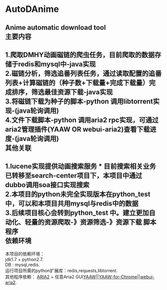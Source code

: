 AutoDAnime
====

Anime automatic download tool
<br />
主要内容
-----
1.爬取DMHY动画磁链的爬虫任务，目前爬取的数据存储于redis和mysql中-java实现<br>
2.磁链分析，筛选追番列表任务，通过读取配置的追番列表+计算磁链的（种子数+下载量+完成下载量）完成排序，筛选最佳资源下载-java实现<br>
3.将磁链下载为种子的脚本-python 调用libtorrent实现-(java轮询调用)<br>
4.文件下载脚本-python 调用aria2 rpc实现，可通过aria2管理插件(YAAW OR webui-aria2)查看下载进度-(java轮询调用)<br>
其他关联
-----
1.lucene实现提供动画搜索服务 * 目前搜索相关业务已转移至search-center项目下，本项目中通过dubbo调用soa接口实现搜索<br>
2.本项目的python未完全实现版本在python_test中，可以和本项目共用mysql与redis中的数据<br>
3.后续项目核心会转到python_test 中。建立更加自动化、轻量的资源爬取-》资源筛选-》资源下载 脚本程序<br>
依赖环境
-----
本项目的依赖环境：<br>
jdk1.7 + python2.7.<br>
DB : mysql,redis.<br>
运行项目所需的python扩展库：redis,requests,libtorrent.<br>
其他程序依赖： <a href="https://github.com/aria2/aria2/releases" target="_blank">ARIA2</a> + 任意Aria2 GUI<a href="https://github.com/binux/yaaw" target="_blank">YAAW</a>||<a href="https://github.com/acgotaku/YAAW-for-Chrome" target="_blank">YAAW-for-Chrome<a>||<a href="https://github.com/ziahamza/webui-aria2" target="_blank">webui-aria2<a/>.<br>







